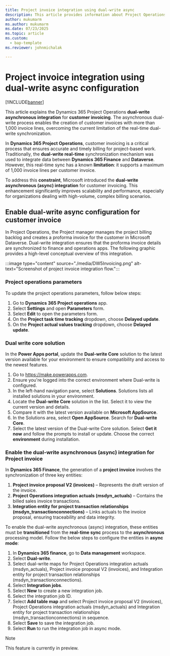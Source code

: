```yaml
---
title: Project invoice integration using dual-write async
description: This article provides information about Project Operations dual-write integration for project invoicing using Dual write async configuration.
author: mukumarm
ms.author: mukumarm
ms.date: 07/23/2025
ms.topic: article
ms.custom: 
  - bap-template
ms.reviewer: johnmichalak

---
```


# Project invoice integration using dual-write async configuration

[!INCLUDE[banner](../includes/banner.md)]

This article explains the Dynamics 365 Project Operations **dual-write asynchronous integration** for **customer invoicing**. The asynchronous dual-write process enables the creation of customer invoices with more than 1,000 invoice lines, overcoming the current limitation of the real-time dual-write synchronization.

In **Dynamics 365 Project Operations**, customer invoicing is a critical process that ensures accurate and timely billing for project-based work. 
Traditionally, the **dual-write real-time** synchronization mechanism was used to integrate data between **Dynamics 365 Finance** and **Dataverse**. 
However, this real-time sync has a known **limitation**: it supports a maximum of 1,000 invoice lines per customer invoice.

To address this **constraint**, Microsoft introduced the **dual-write asynchronous (async) integration** for customer invoicing. This enhancement significantly improves scalability and performance, especially for organizations dealing with high-volume, complex billing scenarios.

## Enable dual-write async configuration for customer invoice

In Project Operations, the Project manager manages the project billing backlog and creates a proforma invoice for the customer in Microsoft Dataverse. 
Dual-write integration ensures that the proforma invoice details are synchronized to finance and operations apps. 
The following graphic provides a high-level conceptual overview of this integration.

:::image type="content" source="./media/DW5Invoicing.png" alt-text="Screenshot of project invoice integration flow.":::

### Project operations parameters

To update the project operations parameters, follow below steps:

1. Go to **Dynamics 365 Project operations** app.
1. Select **Settings** and open **Parameters** form.
1. Select **Edit** to open the parameters form.
1. On the **Project task time tracking** dropdown, choose **Delayed update**.
1. On the **Project actual values tracking** dropdown, choose **Delayed update**.

### Dual write core solution

In the **Power Apps portal**, update the **Dual-write Core** solution to the latest version available for your environment to ensure compatibility and access to the newest features.

1. Go to https://make.powerapps.com.
1. Ensure you're logged into the correct environment where Dual-write is configured.
1. In the left-hand navigation pane, select **Solutions**. Solutions lists all installed solutions in your environment.
1. Locate the **Dual-write Core** solution in the list. Select it to view the current version and details.
1. Compare it with the latest version available on **Microsoft AppSource**.
1. In the Solutions area, select **Open AppSource**. Search for **Dual-write Core**.
1. Select the latest version of the Dual-write Core solution. Select **Get it now** and follow the prompts to install or update. Choose the correct **environment** during installation.

### Enable the dual-write asynchronous (async) integration for Project invoice

In **Dynamics 365 Finance**, the generation of a **project invoice** involves the synchronization of three key entities:

1. **Project invoice proposal V2 (invoices)** – Represents the draft version of the invoice.
1. **Project Operations integration actuals (msdyn_actuals)** – Contains the billed sales invoice transactions.
1. **Integration entity for project transaction relationships (msdyn_transactionconnections)** – Links actuals to the invoice proposal, ensuring traceability and data integrity.

To enable the dual-write asynchronous (async) integration, these entities must be **transitioned** from the **real-time sync** process to the **asynchronous** processing model. Follow the below steps to configure the entities in **async mode**:

1. In **Dynamics 365 finance**, go to **Data management** workspace.
1. Select **Dual-write**.
1. Select dual-write maps for Project Operations integration actuals (msdyn_actuals), Project invoice proposal V2 (invoices), and Integration entity for project transaction relationships (msdyn_transactionconnections).
1. Select **Integration jobs**.
1. Select **New** to create a new integration job.
1. Select the integration job ID.
1. Select **Add table map** and select Project invoice proposal V2 (invoices), Project Operations integration actuals (msdyn_actuals) and Integration entity for project transaction relationships (msdyn_transactionconnections) in sequence.
1. Select **Save** to save the integration job.
1. Select **Run** to run the integration job in async mode.

> [!NOTE]
> This feature is currently in preview.